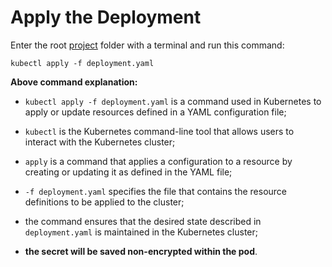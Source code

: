 # Apply the Deployment

Enter the root [project](../maven-project/download/download.md) folder with a terminal and run this command:

```commandline
kubectl apply -f deployment.yaml
```

**Above command explanation:**

- `kubectl apply -f deployment.yaml` is a command used in Kubernetes to apply or update resources defined in a YAML configuration file;
- `kubectl` is the Kubernetes command-line tool that allows users to interact with the Kubernetes cluster;
- `apply` is a command that applies a configuration to a resource by creating or updating it as defined in the YAML file;


- `-f deployment.yaml` specifies the file that contains the resource definitions to be applied to the cluster;
- the command ensures that the desired state described in `deployment.yaml` is maintained in the Kubernetes cluster;
- **the secret will be saved non-encrypted within the pod**.
